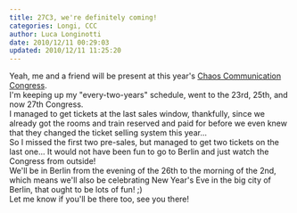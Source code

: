 ```yaml
---
title: 27C3, we're definitely coming!
categories: Longi, CCC
author: Luca Longinotti
date: 2010/12/11 00:29:03
updated: 2010/12/11 11:25:20
---
```

Yeah, me and a friend will be present at this year's [Chaos Communication Congress][1].  
I'm keeping up my "every-two-years" schedule, went to the 23rd, 25th, and now 27th Congress.  
I managed to get tickets at the last sales window, thankfully, since we already got the rooms and train
reserved and paid for before we even knew that they changed the ticket selling system this year...  
So I missed the first two pre-sales, but managed to get two tickets on the last one... It would not have been
fun to go to Berlin and just watch the Congress from outside!  
We'll be in Berlin from the evening of the 26th to the morning of the 2nd, which means we'll also be celebrating
New Year's Eve in the big city of Berlin, that ought to be lots of fun! ;)  
Let me know if you'll be there too, see you there!

[1]: http://events.ccc.de/ "CCC Events"
